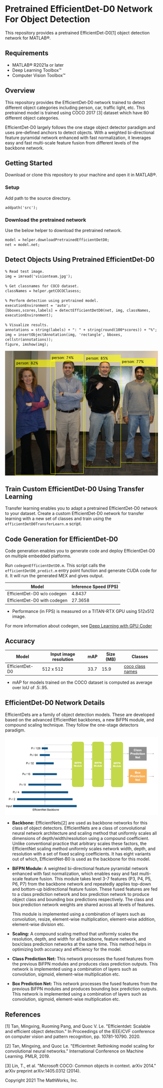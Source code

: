 # Pretrained EfficientDet-D0 Network For Object Detection

This repository provides a pretrained EfficientDet-D0[1] object detection network for MATLAB&reg;. 

Requirements
------------  

- MATLAB&reg; R2021a or later
- Deep Learning Toolbox&trade;
- Computer Vision Toolbox&trade;

Overview
--------

This repository provides the EfficientDet-D0 network trained to detect different object categories including person, car, traffic light, etc. This pretrained model is trained using COCO 2017 [3] dataset which have 80 different object categories.

EfficientDet-D0 largely follows the one stage object detector paradigm and uses pre-defined anchors to detect objects. With a weighted bi-directional feature pyramidal network enhanced with fast normalization, it leverages easy and fast multi-scale feature fusion from different levels of the backbone network.  


Getting Started
---------------

Download or clone this repository to your machine and open it in MATLAB&reg;.

### Setup
Add path to the source directory.

```
addpath('src');
```

### Download the pretrained network
Use the below helper to download the pretrained network.

```
model = helper.downloadPretrainedEfficientDetD0;
net = model.net;
```

Detect Objects Using Pretrained EfficientDet-D0
-----------------------------------------------

```
% Read test image.
img = imread('visionteam.jpg');

% Get classnames for COCO dataset.
classNames = helper.getCOCOClasess;

% Perform detection using pretrained model.
executionEnvironment = 'auto';
[bboxes,scores,labels] = detectEfficientDetD0(net, img, classNames, executionEnvironment);

% Visualize results.
annotations = string(labels) + ": " + string(round(100*scores)) + "%";
img = insertObjectAnnotation(img, 'rectangle', bboxes, cellstr(annotations));
figure, imshow(img);
```
![alt text](images/result.png?raw=true)


Train Custom EfficientDet-D0 Using Transfer Learning
----------------------------------------------------
Transfer learning enables you to adapt a pretrained EfficientDet-D0 network to your dataset. Create a custom EfficientDet-D0 network for transfer learning with a new set of classes and train using the `efficientDetD0TransferLearn.m` script.

Code Generation for EfficientDet-D0
-----------------------------------
Code generation enables you to generate code and deploy EfficientDet-D0 on multiple embedded platforms.

Run `codegenEfficientDetD0.m`. This script calls the `efficientDetD0_predict.m` entry point function and generate CUDA code for it. It will run the generated MEX and gives output.

| Model | Inference Speed (FPS) | 
| ------ | ------ | 
| EfficientDet-D0 w/o codegen | 4.8437 |
| EfficientDet-D0 with codegen | 27.3658 |

- Performance (in FPS) is measured on a TITAN-RTX GPU using 512x512 image.

For more information about codegen, see [Deep Learning with GPU Coder](https://www.mathworks.com/help/gpucoder/gpucoder-deep-learning.html)

Accuracy
---------

| Model | Input image resolution | mAP  | Size (MB) | Classes |
| ------ | ------ | ------ | ------ | ------ |
| EfficientDet-D0 | 512 x 512 | 33.7 | 15.9 | [coco class names](src/+helper/coco-classes.txt) |

- mAP for models trained on the COCO dataset is computed as average over IoU of .5:.95.

EfficientDet-D0 Network Details
--------------------------------

EfficientDets are a family of object detection models. These are developed based on the advanced EfficientNet backbones, a new BiFPN module, and compound scaling technique. They follow the one-stage detectors paradigm.

![alt text](images/network.png?raw=true)

- **Backbone:** EfficientNets[2] are used as backbone networks for this class of object detectors. EfficientNets are a class of convolutional neural network architecture and scaling method that uniformly scales all dimensions of depth/width/resolution using a compound coefficient. Unlike conventional practice that arbitrary scales these factors, the EfficientNet scaling method uniformly scales network width, depth, and resolution with a set of fixed scaling coefficients. It has eight variants out of which, EfficientNet-B0 is used as the backbone for this model.

- **BiFPN Module:** A weighted bi-directional feature pyramidal network enhanced with fast normalization, which enables easy and fast multi-scale feature fusion. This module takes level 3-7 features (P3, P4, P5, P6, P7) from the backbone network and repeatedly applies top-down and bottom-up bidirectional feature fusion. These fused features are fed to a class prediction network and box prediction network to produce object class and bounding box predictions respectively. The class and box prediction network weights are shared across all levels of features. 

  This module is implemented using a combination of layers such as convolution, resize, element-wise multiplication, element-wise addition, element-wise division etc.

- **Scaling:** A compound scaling method that uniformly scales the resolution, depth, and width for all backbone, feature network, and box/class prediction networks at the same time. This method helps in optimizing both accuracy and efficiency for the model.

- **Class Prediction Net:** This network processes the fused features from the previous BiFPN modules and produces class prediction outputs. This network is implemented using a combination of layers such as convolution, sigmoid, element-wise multiplication etc. 

- **Box Prediction Net:** This network processes the fused features from the previous BiFPN modules and produces bounding box prediction outputs. This network is implemented using a combination of layers such as convolution, sigmoid, element-wise multiplication etc.


References
-----------

[1] Tan, Mingxing, Ruoming Pang, and Quoc V. Le. "Efficientdet: Scalable and efficient object detection." In Proceedings of the IEEE/CVF conference on computer vision and pattern recognition, pp. 10781-10790. 2020.

[2] Tan, Mingxing, and Quoc Le. "Efficientnet: Rethinking model scaling for convolutional neural networks." International Conference on Machine Learning. PMLR, 2019.

[3] Lin, T., et al. "Microsoft COCO: Common objects in context. arXiv 2014." arXiv preprint arXiv:1405.0312 (2014).

Copyright 2021 The MathWorks, Inc.
